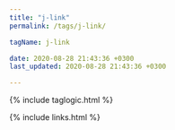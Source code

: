 ```yaml
---
title: "j-link"
permalink: /tags/j-link/

tagName: j-link

date: 2020-08-28 21:43:36 +0300
last_updated: 2020-08-28 21:43:36 +0300

---
```


{% include taglogic.html %}

{% include links.html %}
